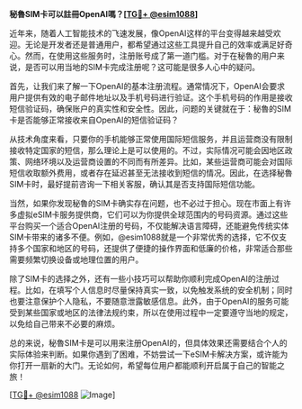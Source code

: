 **秘魯SIM卡可以註冊OpenAI嗎？[[TG💪+ @esim1088](https://t.me/s/esim1088)]**

近年来，随着人工智能技术的飞速发展，像OpenAI这样的平台变得越来越受欢迎。无论是开发者还是普通用户，都希望通过这些工具提升自己的效率或满足好奇心。然而，在使用这些服务时，注册账号成了第一道门槛。对于在秘魯的用户来说，是否可以用当地的SIM卡完成注册呢？这可能是很多人心中的疑问。

首先，让我们来了解一下OpenAI的基本注册流程。通常情况下，OpenAI会要求用户提供有效的电子邮件地址以及手机号码进行验证。这个手机号码的作用是接收短信验证码，确保账户的真实性和安全性。因此，问题的关键就在于：秘魯的SIM卡是否能够正常接收来自OpenAI的短信验证码？

从技术角度来看，只要你的手机能够正常使用国际短信服务，并且运营商没有限制接收特定国家的短信，那么理论上是可以使用的。不过，实际情况可能会因地区政策、网络环境以及运营商设置的不同而有所差异。比如，某些运营商可能会对国际短信收取额外费用，或者存在延迟甚至无法接收到短信的情况。因此，在选择秘魯SIM卡时，最好提前咨询一下相关客服，确认其是否支持国际短信功能。

当然，如果你发现秘魯的SIM卡确实存在问题，也不必过于担心。现在市面上有许多虚拟eSIM卡服务提供商，它们可以为你提供全球范围内的号码资源。通过这些平台购买一个适合OpenAI注册的号码，不仅能解决语言障碍，还能避免传统实体SIM卡带来的诸多不便。例如，@esim1088就是一个非常优秀的选择，它不仅支持多个国家和地区的号码，还提供了便捷的操作界面和低廉的价格，非常适合那些需要频繁切换设备或地理位置的用户。

除了SIM卡的选择之外，还有一些小技巧可以帮助你顺利完成OpenAI的注册过程。比如，在填写个人信息时尽量保持真实一致，以免触发系统的安全机制；同时也要注意保护个人隐私，不要随意泄露敏感信息。此外，由于OpenAI的服务可能受到某些国家或地区的法律法规约束，所以在使用过程中一定要遵守当地的规定，以免给自己带来不必要的麻烦。

总的来说，秘魯SIM卡是可以用来注册OpenAI的，但具体效果还需要结合个人的实际体验来判断。如果你遇到了困难，不妨尝试一下eSIM卡解决方案，或许能为你打开一扇新的大门。无论如何，希望每位用户都能顺利开启属于自己的智能之旅！

[[TG💪+ @esim1088](https://t.me/s/esim1088) ![Image](https://i.postimg.cc/4NQfJmqS/Snipaste-2025-05-13-00-14-12.png)]